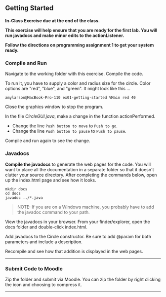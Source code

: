 ## Getting Started

<h4>
In-Class Exercise due at the end of the class.

This exercise will help ensure that you are ready for the first lab.
You will run javadocs and make minor edits to the actionListener.

Follow the directions on programming assignment 1 to get your system ready.

### Compile and Run

Navigate to the working folder with this exercise. Compile the code. 

To run it, you have to supply a color and radius size for the circle. Color options are "red", "blue", and "green". It might look like this ...

```
amylarson@MacBook-Pro-110 ex01-getting-started %Main red 40
```

Close the graphics window to stop the program.

In the file _CircleGUI.java_, make a change in the function actionPerformed.
- Change the line `Push button to move` to `Push to go`.
- Change the line `Push button to pause` to `Push to pause`.

Compile and run again to see the change.

### Javadocs

**Compile the javadocs** to generate the web pages for the code. You will want to place all the documentation in a separate folder so that it doesn't clutter your source directory. After completing the commands below, open up the index.html page and see how it looks.

```
mkdir docs
cd docs
javadoc ../*.java
```

> NOTE: If you are on a Windows machine, you probably have to add the javadoc command to your path.

View the javadocs in your browser. From your finder/explorer, open the docs folder and double-click index.html. 

Add javadocs to the Circle constructor. Be sure to add @param for both parameters and include a description.

Recompile and see how that addition is displayed in the web pages.

<hr>

### Submit Code to Moodle

Zip the folder and submit via Moodle. You can zip the folder by right clicking the icon and choosing to compress it.

<hr>


